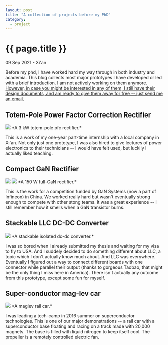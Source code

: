 ```yaml
---
layout: post
title: "A collection of projects before my PhD"
category: 
  - project
---
```


{{ page.title }}
================

<p class="meta">09 Sep 2021 - Xi'an</p>
Before my phd, I have worked hard my way through in both industry and academia. This blog collects most major prototypes I have developed or led with a brief introduction. I am not actively working on them anymore. <u>However, in case you might be interested in any of them, I still have their design documents, and am ready to give them away for free -- just send me an email.</u>

## Totem-Pole Power Factor Correction Rectifier
<img src="/images/posts/industrial_experience/SiC_totem_pole_prototype_Aside.png" style="background-color: white;">
*A 3 kW totem-pole pfc rectifier.*

This is a work of my one-year part-time internship with a local company in Xi'an. Not only just one prototype, I was also hired to give lectures of power electronics to their technicians -- I would have felt used, but luckily I actually liked teaching.

## Compact GaN Rectifier
<img src="/images/posts/industrial_experience/GaN_totem_pole_prototype_Aside.png" style="background-color: white;">
<img src="/images/posts/industrial_experience/GaN_totem_pole_prototype_Bside.png" style="background-color: white;">
*A 150 W full-GaN rectifier.*

This is the work for a competition funded by GaN Systems (now a part of Infineon) in China. We worked really hard but wasn't eventually strong enough to compete with other stong teams. It was a great experience -- I still remember how it smells when a GaN transistor burns. 

## Stackable LLC DC-DC Converter
<img src="/images/posts/industrial_experience/llc_stackable.png" style="background-color: white;">
*A stackable isolated dc-dc converter.*

I was so bored when I already submitted my thesis and waiting for my visa to fly to USA. And I suddely decided to do something different about LLC, a topic which I don't actually know much about. And LLC was everywhere. Eventually I figured out a way to connect different boards with one connector while parallel their output (thanks to gorgeous Taobao, that might be the only thing I miss here in America). There isn't actually any outcome from this prototype, except some fun for myself.

## Super-conductor mag-lev car
<img src="/images/posts/superconductor_camp/super_conductor_magrail.jpeg" style="background-color: white;">
*A maglev rail car.*

I was leading a tech-camp in 2016 summer on superconductor technologies. This is one of our major demonstrations -- a rail car with a superconductor base floating and racing on a track made with 20,000 magnets. The base is filled with liquid nitrogen to keep itself cool. The propeller is a remotely controlled electric fan.
